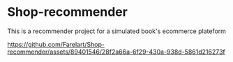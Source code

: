 # Shop-recommender
This is a recommender project for a simulated book's ecommerce plateform


https://github.com/Farelart/Shop-recommender/assets/89401546/28f2a66a-6f29-430a-938d-5861d216273f

